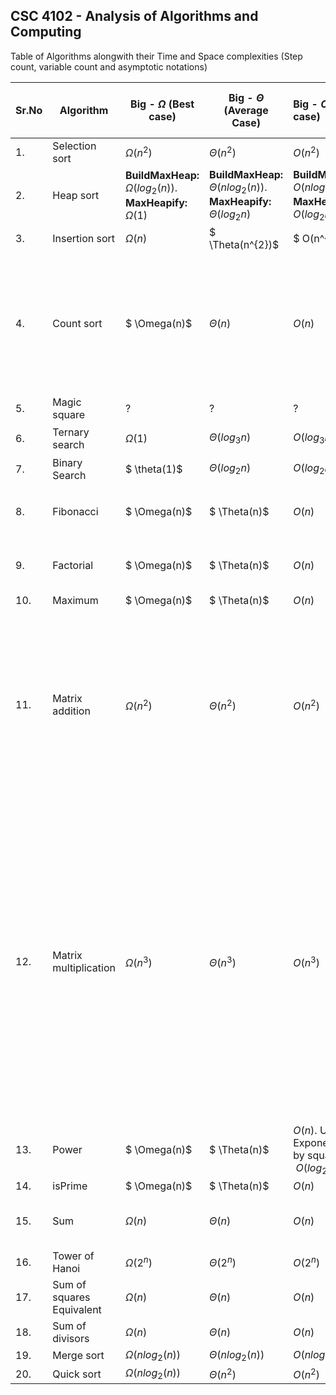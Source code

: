 ## CSC 4102 - Analysis of Algorithms and Computing 

Table of Algorithms alongwith their Time and Space complexities (Step count, variable count and asymptotic notations)

| Sr.No | Algorithm                 | Big - $\Omega$ (Best case)                                   | Big -  $\Theta$ (Average Case)                               | Big - $O$ (Worst case)                                       | Space Complexity                                             | Worst Case Step count                                        | Best Case Step count |
| ----- | ------------------------- | ------------------------------------------------------------ | ------------------------------------------------------------ | :----------------------------------------------------------- | ------------------------------------------------------------ | ------------------------------------------------------------ | -------------------- |
| 1.    | Selection sort            | $\Omega(n^{2})$                                              | $\Theta(n^{2})$                                              | $O(n^{2})$                                                   | $n+3$                                                        | $3n^{2}+5n$                                                  | $ 2n^{2}+3n$         |
| 2.    | Heap sort                 | **BuildMaxHeap:** $\Omega(log_{2}(n))$. **MaxHeapify:** $\Omega(1 )$ | **BuildMaxHeap:** $\Theta(nlog_{2}(n))$. **MaxHeapify:** $\Theta(log_{2} n)$ | **BuildMaxHeap:** $O(nlog_{2}(n))$. **MaxHeapify:** $O(log_{2} n)$ | ?                                                            | ?                                                            | ?                    |
| 3.    | Insertion sort            | $\Omega(n)$                                                  | $ \Theta(n^{2})$                                             | $ O(n^{2})$                                                  | $n+4$                                                        | $n(n-1)/2$                                                   | $n-1$                |
| 4.    | Count sort                | $ \Omega(n)$                                                 | $\Theta(n)$                                                  | $O(n)$                                                       | $2n+k+2$                                                     | $4k+5n+2$ where $k$ is the maximum element in the array and $n$ is the size of the array | Same as worst case   |
| 5.    | Magic square              | ?                                                            | ?                                                            | ?                                                            | ?                                                            | ?                                                            | ?                    |
| 6.    | Ternary search            | $\Omega(1)$                                                  | $\Theta(log_{3}n)$                                           | $O(log_{3}n)$                                                | $(n+5)(log_{3}n+1)$                                          | $5+log_{3}(n)c$                                              | 5                    |
| 7.    | Binary Search             | $ \theta(1)$                                                 | $\Theta(log_{2}n)$                                           | $O(log_{2}n)$                                                | $(n+4)(log_{2}n+1)$                                          | $4+log_{2}(n)c$                                              | 4                    |
| 8.    | Fibonacci                 | $ \Omega(n)$                                                 | $ \Theta(n)$                                                 | $O(n)$                                                       | 5. Recursive Fibonacci = $4n-6$                              | $5n-6$. Recursive Fibonacci = ?                              | Same as worst case   |
| 9.    | Factorial                 | $ \Omega(n)$                                                 | $  \Theta(n)$                                                | $O(n)$                                                       | 3. Recursive  factorial = $2(n-1)$                           | $2n-1$. Recursive Factorial: $2n - 2$                        | Same as worst case   |
| 10.   | Maximum                   | $ \Omega(n)$                                                 | $  \Theta(n)$                                                | $O(n)$                                                       | $n+3$                                                        | $3n$                                                         | $2n+1$               |
| 11.   | Matrix addition           | $\Omega(n^{ 2})$                                             | $\Theta(n^{ 2})$                                             | $O(n^{ 2})$                                                  | For square matrix: $3n^{2}+3$ . For rectangle matrix: $3mn+4$ | For square matrix :$2n^{2}+2n+2$. For rectangle matrix : $2mn+2m+2$.  Where m is # of rows and n is # of columns | Same as worst case   |
| 12.   | Matrix multiplication     | $\Omega(n^{3})$                                              | $\Theta(n^{3})$                                              | $O(n^{3})$                                                   | For square matrix: $3n^{2}+4$. For rectangle matrix: $mn+mo+on+6$Where m is # of rows in matA, n is # of columns in matB and o is # of columns in matA (and rows in matB). | For square matrix : $2n^{3}+3n^{2}+2n+2$ .For rectangle matrix :  $2mno+3mn+2m+2$ Where m is # of rows in matA, n is # of columns in matB and o is # of columns in matA (and rows in matB). | Same as worst case   |
| 13.   | Power                     | $ \Omega(n)$                                                 | $  \Theta(n)$                                                | $O(n)$. Using Exponentiation by squaring : $\ O(log_{2}n)$   | 3                                                            | $2n+1$. Recursive Power = $log_{2}(n)$                       | 1                    |
| 14.   | isPrime                   | $ \Omega(n)$                                                 | $  \Theta(n)$                                                | $O(n)$                                                       | 3                                                            | $2n+1$                                                       | 1                    |
| 15.   | Sum                       | $\Omega( n)$                                                 | $\Theta( n)$                                                 | $O( n)$                                                      | $ n+3$                                                       | $2n+3$. Recursive Sum: $2n+2$                                | Same as worst case   |
| 16.   | Tower of Hanoi            | $\Omega(2^{n})$                                              | $\Theta(2^{n})$                                              | $O(2^{n})$                                                   | $8n-7$                                                       | $2^{n}-1$                                                    | Same as worst case   |
| 17.   | Sum of squares Equivalent | $\Omega( n)$                                                 | $\Theta( n)$                                                 | $O( n)$                                                      | 4                                                            | no of digits in n + 7                                        | 7                    |
| 18.   | Sum of divisors           | $\Omega( n)$                                                 | $\Theta( n)$                                                 | $O( n)$                                                      | $2n+3$                                                       | $n+5$                                                        | $(n+12)/2$           |
| 19.   | Merge sort                | $\Omega( nlog_{2}(n))$                                       | $\Theta( nlog_{2}(n))$                                       | $O( nlog_{2}(n)$                                             |                                                              | $nlog_{2}(n)$                                                | $nlog_{2}(n)$        |
| 20.   | Quick sort                | $\Omega( nlog_{2}(n))$                                       | $\Theta( n^{2})$                                             | $O( n^{2})$                                                  |                                                              |                                                              |                      |
